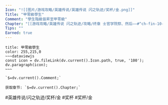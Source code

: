 ```yaml
---
Icon: "![[图片/游戏攻略/英雄传说/英雄传说 闪之轨迹/奖杯/金.png]]"
Title: "甲零級學生"
Comment: "學生階級晉昇至甲零級"
Chapter: "[[游戏攻略/英雄传说 闪之轨迹/攻略/终章 士官学院祭、然后——#^ch-fin-10-23-trophy-03|终章10/23黄昏(票用完后)]]"
Tips: ""
Earned: true
---
```

```ad-ed-sen-1-gold
title: 甲零級學生
color: 255,215,0
~~~dataviewjs
const icon = dv.fileLink(dv.current().Icon.path, true, '100');
dv.paragraph(icon);
~~~

`$=dv.current().Comment;`

获取章节: `$=dv.current().Chapter;`

```

#英雄传说/闪之轨迹/奖杯/金 #奖杯 #奖杯/金